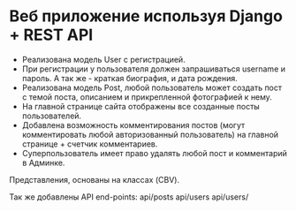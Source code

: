 # Веб приложение используя Django + REST API

- Реализована модель User с регистрацией.
- При регистрации у пользователя должен запрашиваться username и пароль. А так же - краткая биография, и дата рождения.
- Реализована модель Post, любой пользователь может создать пост с темой поста, описанием и прикрепленной фотографией к нему.
- На главной странице сайта отображены все созданные посты пользователей.
- Добавлена возможность комментирования постов (могут комментировать любой авторизованный пользователь) на главной странице + счетчик комментариев.
- Суперпользователь имеет право удалять любой пост и комментарий в Админке.

Представления, основаны на классах (CBV).

Так же добавлены API end-points:
api/posts
api/users
api/users/<id>

